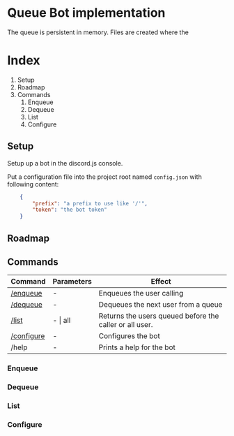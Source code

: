 
# Queue Bot implementation
The queue is persistent in memory. Files are created where the 


# Index

1. Setup
2. Roadmap
3. Commands
    1. Enqueue
    2. Dequeue
    3. List
    4. Configure



## Setup

Setup up a bot in the discord.js console.




Put a configuration file into the project root named `config.json` with following content:

```json
    {
        "prefix": "a prefix to use like '/'",
        "token": "the bot token"
    }
```


## Roadmap



## Commands

| Command | Parameters | Effect
| --- |--- | ---
| [/enqueue](#Enqueue) | - | Enqueues the user calling
| [/dequeue](#Dequeue) | - | Dequeues the next user from a queue
| [/list](#List) | - \| all | Returns the users queued before the caller or all user.
| [/configure](#Configure) | - | Configures the bot
| /help | - | Prints a help for the bot



### Enqueue


### Dequeue


### List


### Configure



